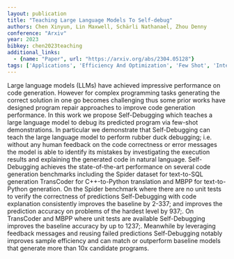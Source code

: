 ```yaml
---
layout: publication
title: "Teaching Large Language Models To Self-debug"
authors: Chen Xinyun, Lin Maxwell, Schärli Nathanael, Zhou Denny
conference: "Arxiv"
year: 2023
bibkey: chen2023teaching
additional_links:
  - {name: "Paper", url: "https://arxiv.org/abs/2304.05128"}
tags: ['Applications', 'Efficiency And Optimization', 'Few Shot', 'Interpretability And Explainability', 'RAG']
---
```

Large language models (LLMs) have achieved impressive performance on code generation. However for complex programming tasks generating the correct solution in one go becomes challenging thus some prior works have designed program repair approaches to improve code generation performance. In this work we propose Self-Debugging which teaches a large language model to debug its predicted program via few-shot demonstrations. In particular we demonstrate that Self-Debugging can teach the large language model to perform rubber duck debugging; i.e. without any human feedback on the code correctness or error messages the model is able to identify its mistakes by investigating the execution results and explaining the generated code in natural language. Self-Debugging achieves the state-of-the-art performance on several code generation benchmarks including the Spider dataset for text-to-SQL generation TransCoder for C++-to-Python translation and MBPP for text-to-Python generation. On the Spider benchmark where there are no unit tests to verify the correctness of predictions Self-Debugging with code explanation consistently improves the baseline by 2-337; and improves the prediction accuracy on problems of the hardest level by 937;. On TransCoder and MBPP where unit tests are available Self-Debugging improves the baseline accuracy by up to 1237;. Meanwhile by leveraging feedback messages and reusing failed predictions Self-Debugging notably improves sample efficiency and can match or outperform baseline models that generate more than 10x candidate programs.
